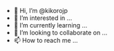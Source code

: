 - 👋 Hi, I’m @kikorojp
- 👀 I’m interested in ...
- 🌱 I’m currently learning ...
- 💞️ I’m looking to collaborate on ...
- 📫 How to reach me ...

<!---
kikorojp/kikorojp is a ✨ special ✨ repository because its `README.md` (this file) appears on your GitHub profile.
You can click the Preview link to take a look at your changes.
--->
